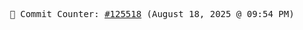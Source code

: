<p align="center">
    <samp>
        📮 Commit Counter: <a href="https://github.com/Javascript-void0/Javascript-void0/commits/main">#125518</a> (August 18, 2025 @ 09:54 PM)
    </samp>
</p>